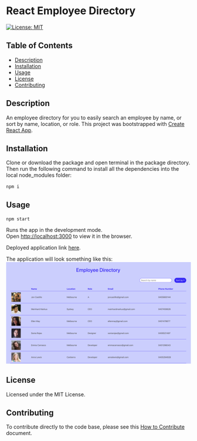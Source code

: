 # React Employee Directory
[![License: MIT](https://img.shields.io/badge/License-MIT-yellow.svg)](https://opensource.org/licenses/MIT)

## Table of Contents
- [Description](#description)
- [Installation](#installation)
- [Usage](#usage)
- [License](#license)
- [Contributing](#contributing)

## Description
An employee directory for you to easily search an employee by name, or sort by name, location, or role. This project was bootstrapped with [Create React App](https://github.com/facebook/create-react-app).

## Installation
Clone or download the package and open terminal in the package directory. Then run the following command to install all the dependencies into the local node_modules folder:

```
npm i
```

## Usage

```
npm start
```
Runs the app in the development mode.<br />
Open [http://localhost:3000](http://localhost:3000) to view it in the browser.

Deployed application link [here](https://y-ilin.github.io/React-Employee-Directory/index.html).

The application will look something like this:
![Application Screenshot](./src/app-screenshot.png)


## License
Licensed under the MIT License.

## Contributing
To contribute directly to the code base, please see this [How to Contribute](https://github.com/Microsoft/vscode/wiki/How-to-Contribute) document.
